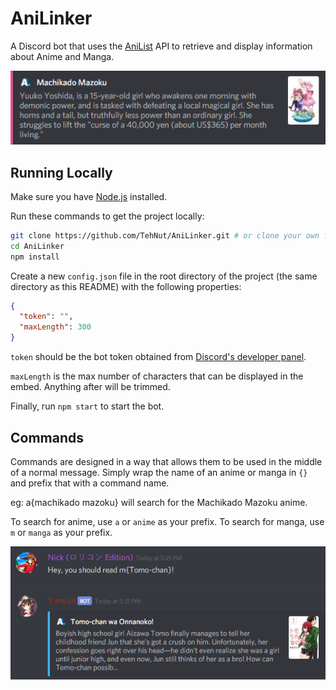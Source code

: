 # AniLinker

A Discord bot that uses the [AniList](https://anilist.co) API to retrieve and display information about Anime and Manga.

![Example Search](./img/example.png)

## Running Locally

Make sure you have [Node.js](https://nodejs.org/) installed.

Run these commands to get the project locally:

```sh
git clone https://github.com/TehNut/AniLinker.git # or clone your own fork
cd AniLinker
npm install
```

Create a new `config.json` file in the root directory of the project (the same directory as this README) with the following properties:

```json
{
  "token": "",
  "maxLength": 300
}
```

`token` should be the bot token obtained from [Discord's developer panel](https://discordapp.com/developers/).

`maxLength` is the max number of characters that can be displayed in the embed. Anything after will be trimmed.

Finally, run `npm start` to start the bot.

## Commands

Commands are designed in a way that allows them to be used in the middle of a normal message. 
Simply wrap the name of an anime or manga in `{}` and prefix that with a command name.

eg: a{machikado mazoku} will search for the Machikado Mazoku anime.

To search for anime, use `a` or `anime` as your prefix. To search for manga, use `m` or `manga` as your prefix.

![Example Usage](./img/usage.png)